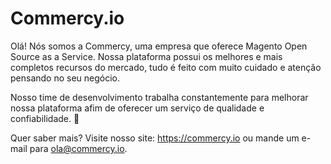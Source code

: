 # Commercy.io

Olá! Nós somos a Commercy, uma empresa que oferece Magento Open Source as a Service. Nossa plataforma possui os melhores e mais completos recursos do mercado, tudo é feito com muito cuidado e atenção pensando no seu negócio.

Nosso time de desenvolvimento trabalha constantemente para melhorar nossa plataforma afim de oferecer um serviço de qualidade e confiabilidade. 🚀

Quer saber mais? Visite nosso site: https://commercy.io ou mande um e-mail para ola@commercy.io.
